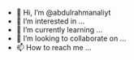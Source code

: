 - 👋 Hi, I’m @abdulrahmanaliyt
- 👀 I’m interested in ...
- 🌱 I’m currently learning ...
- 💞️ I’m looking to collaborate on ...
- 📫 How to reach me ...

<!---
abdulrahmanaliyt/abdulrahmanaliyt is a ✨ special ✨ repository because its `README.md` (this file) appears on your GitHub profile.
You can click the Preview link to take a look at your changes.
--->
